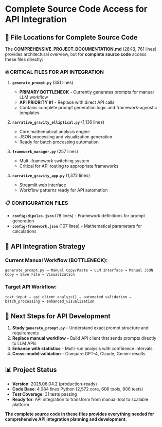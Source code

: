 # Complete Source Code Access for API Integration

## 📁 File Locations for Complete Source Code

The **COMPREHENSIVE_PROJECT_DOCUMENTATION.md** (28KB, 761 lines) provides architectural overview, but for **complete source code** access these files directly:

### 🔥 CRITICAL FILES FOR API INTEGRATION

1. **`generate_prompt.py`** (351 lines) 
   - **PRIMARY BOTTLENECK** - Currently generates prompts for manual LLM workflow
   - **API PRIORITY #1** - Replace with direct API calls
   - Contains complete prompt generation logic and framework-agnostic templates

2. **`narrative_gravity_elliptical.py`** (1,136 lines)
   - Core mathematical analysis engine
   - JSON processing and visualization generation  
   - Ready for batch processing automation

3. **`framework_manager.py`** (257 lines)
   - Multi-framework switching system
   - Critical for API routing to appropriate frameworks

4. **`narrative_gravity_app.py`** (1,372 lines)
   - Streamlit web interface
   - Workflow patterns ready for API automation

### 📋 CONFIGURATION FILES

- **`config/dipoles.json`** (78 lines) - Framework definitions for prompt generation
- **`config/framework.json`** (107 lines) - Mathematical parameters for calculations

## 🎯 API Integration Strategy

### Current Manual Workflow (BOTTLENECK):
```
generate_prompt.py → Manual Copy/Paste → LLM Interface → Manual JSON Copy → Save File → Visualization
```

### Target API Workflow:
```
text_input → api_client.analyze() → automated_validation → batch_processing → enhanced_visualization
```

## 🚀 Next Steps for API Development

1. **Study `generate_prompt.py`** - Understand exact prompt structure and requirements
2. **Replace manual workflow** - Build API client that sends prompts directly to LLM APIs
3. **Enhance with statistics** - Multi-run analysis with confidence intervals
4. **Cross-model validation** - Compare GPT-4, Claude, Gemini results

## 📊 Project Status

- **Version**: 2025.06.04.2 (production-ready)
- **Code Base**: 4,084 lines Python (2,572 core, 606 tools, 906 tests)
- **Test Coverage**: 31 tests passing
- **Ready for**: API integration to transform from manual tool to scalable platform

**The complete source code in these files provides everything needed for comprehensive API integration planning and development.** 